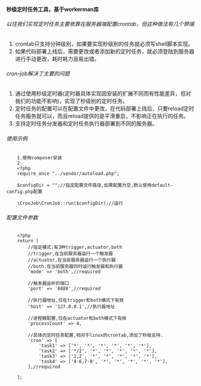 #### 秒级定时任务工具，基于workerman库

###### 以往我们实现定时任务主要依靠在服务器端配置crontab，但这种做法有几个弊端
1) crontab只支持分钟级别，如果要实现秒级别的任务就必须写shell脚本实现。
2) 如果代码部署上线后，需要更改或者添加新的定时任务，就必须登陆到服务器进行手动更改，耗时耗力且易出错。

###### cron-job解决了主要的问题
1) 通过使用秒级定时器(定时器具体实现因安装的扩展不同而有性能差异，但对我们的功能不影响)，实现了秒级别的定时任务。
2) 定时任务的配置可以在配置文件中更改，在代码部署上线后，只要reload定时任务服务就可以，而且reload提供的是平滑重启，不影响正在执行的任务。
3) 支持定时任务分发器和定时任务执行器部署到不同的服务器。

###### 使用示例
```
    1.使用composer安装
    2.
    <?php
    require_once "../vendor/autoload.php";
    
    $configDir = "";//指定配置文件路径,如果配置为空,默认使用default-config.php配置
    
    \CronJob\CronJob::run($configDir);//运行
```

###### 配置文件参数
```
    <?php
    return [
        //指定模式:有3种trigger,actuator,both
        //trigger,在当前服务器运行一个触发器
        //actuator,在当前服务器运行一个执行器
        //both,在当前服务器同时运行触发器和执行器
        'mode' => 'both',//required
    
        //触发器监听的端口
        'port' => '8888',//required
    
        //执行器地址,仅在trigger和both模式下有效
        'host' => '127.0.0.1',//执行器地址
    
        //进程数配置,仅在actuator和both模式下有效
        'processCount' => 4,
    
        //具体的定时任务配置,相对于linux的crontab,添加了秒级支持.
        'cron' => [
            'task1' => ['*', '*', '*', '*', '*', '*'],
            'task2' => ['*/2', '*', '*', '*', '*', '*'],
            'task3' => ['1,2', '*', '*', '*', '*', '*'],
            'task4' => ['4-6,7-8', '*', '*', '*', '*', '*'],
        ],//required
    
    ];
```